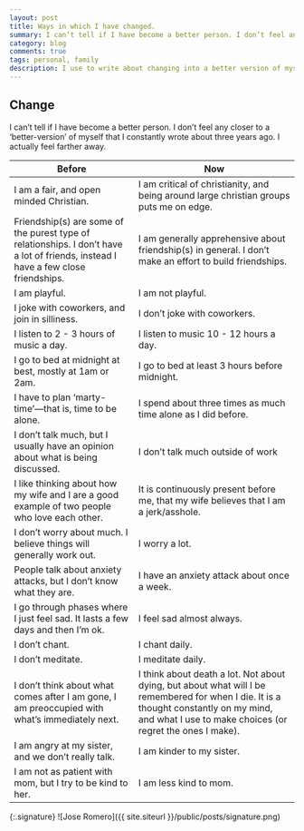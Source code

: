 ```yaml
---
layout: post
title: Ways in which I have changed.
summary: I can’t tell if I have become a better person. I don’t feel any closer to a ‘better-version’ of myself that I constantly wrote about three years ago. I actually feel farther away. 
category: blog
comments: true
tags: personal, family
description: I use to write about changing into a better version of myself. I am not sure that is happening. These are ways in which I have changed over the last couple of years.
---
```


## Change

I can’t tell if I have become a better person. I don’t feel any closer to a ‘better-version’ of myself that I constantly wrote about three years ago. I actually feel farther away.

|   Before 	|  Now 	|
|---	|---	|
|   I am a fair, and open minded Christian.	|   I am critical of christianity, and being around large christian groups puts me on edge.	|
|   Friendship(s) are some of the purest type of relationships. I don’t have a lot of friends, instead I have a few close friendships.	|   I am generally apprehensive about friendship(s) in general. I don’t make an effort to build friendships.	|
|   I am playful. 	|   I am not playful.	|
|   I joke with coworkers, and join in silliness.  	|   I don’t joke with coworkers.	|
|   I listen to 2 - 3 hours of music a day.  	|   I listen to music 10 - 12 hours a day.	|
|   I go to bed at midnight at best, mostly at 1am or 2am.	|   I go to bed at least 3 hours before midnight.	|
|   I have to plan ‘marty-time’—that is, time to be alone.	|   I spend about three times as much time alone as I did before.	|
|   I don’t talk much, but I usually have an opinion about what is being discussed.	|   I don’t talk much outside of work	|
|   I like thinking about how my wife and I are a good example of two people who love each other. 	|   It is continuously present before me, that my wife believes that I am a jerk/asshole.	|
|   I don’t worry about much. I believe things will generally work out.	|   I worry a lot.	|
|   People talk about anxiety attacks, but I don’t know what they are.	|   I have an anxiety attack about once a week.	|
|   I go through phases where I just feel sad. It lasts a few days and then I’m ok.	|   I feel sad almost always.	|
|   I don’t chant.	|   I chant daily.	|
|   I don’t meditate.	|  I meditate daily.	|
|   I don’t think about what comes after I am gone, I am preoccupied with what’s immediately next.	|   I think about death a lot. Not about dying, but about what will I be remembered for when I die. It is a thought constantly on my mind, and what I use to make choices (or regret the ones I make). 	|
|   I am angry at my sister, and we don’t really talk.	|   I am kinder to my sister.	|
|   I am not as patient with mom, but I try to be kind to her. 	|   I am less kind to mom.	|
  

{:.signature}
![Jose Romero]({{ site.siteurl }}/public/posts/signature.png)